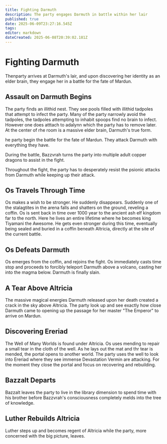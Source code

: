 ```yaml
---
title: Fighting Darmuth
description: The party engages Darmuth in battle within her lair
published: true
date: 2025-06-09T23:27:16.545Z
tags: 
editor: markdown
dateCreated: 2025-06-08T20:39:02.181Z
---
```


# Fighting Darmuth
Thenparty arrives at Darmuth's lair, and upon discovering her identity as an elder brain, they engage her in a battle for the fate of Mardun.


## Assault on Darmuth Begins
The party finds an illithid nest. They see pools filled with illithid tadpoles that attempt to infect the party. Many of the party narrowly avoid the tadpoles, the tadpoles attempting to inhabit spoops find no brain to infect. However one does atttach to adalynn which the party has to remove later. At the center of rhe room is a massive elder brain, Darmuth's true form.

he party begin the battle for the fate of Mardun. They attack Darmuth with everything they have.

During the battle, Bazzvrah turns the party into multiple adult copper dragons to assist in the fight.

Throughout the fight, the party has to desperately resist the psionic attacks from Darmuth while keeping up their attack.


## Os Travels Through Time
Os makes a wish to be stronger. He suddenly disappears. Suddenly one of the stalagtites in the arena falls and shatters on the ground, reveling a coffin. Os is sent back in time over 1000 year to the ancient ash elf kingdom far to the north. Here he lives an entire lifetime where he becomes king Tiyamani the Awesome. He gets even stronger during this time, eventually being sealed and buried in a coffin beneath Altricia, directly at the site of the current battle. 


## Os Defeats Darmuth
Os emerges from the coffin, and rejoins the fight. Os immediately casts time stop and proceeds to forcibly teleport Darmuth above a volcano, casting her into the magma below. Darmuth is finally slain.


## A Tear Above Altricia
The massive magical energies Darmuth released upon her death created a crack in the sky above Altricia. The party look up and see exactly how close Darmuth came to opening up the passage for her master "The Emperor" to arrive on Mardun.


## Discovering Ereriad
The Well of Many Worlds is found under Altricia. Os uses mending to repair a small tear in the cloth of the well. As he lays out the mat and thr tear is mended, the portal opens to another world. The party uses the well to look into Ereriad where they see immense Devastation Vermin are attacking. For the moment they close the portal and focus on recovering and rebuilding.


## Bazzalt Departs
Bazzalt leaves the party to live in the library dimension to spend time with his brother before Bazzvrah's consciousness completely melds into the tree of knowledge. 


## Luther Rebuilds Altricia
Luther steps up and becomes regent of Altricia while the party, more concerned with the big picture, leaves.
